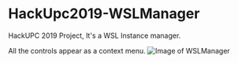 # HackUpc2019-WSLManager


HackUPC 2019 Project, It's a WSL Instance manager.

All the controls appear as a context menu.
![Image of WSLManager](https://i.ibb.co/wzjJ67M/Sin-t-tulo.png)
